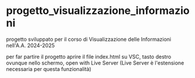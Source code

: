 # progetto_visualizzazione_informazioni
progetto sviluppato per il corso di Visualizzazione delle Informazioni nell'A.A. 2024-2025

per far partire il progetto aprire il file index.html su VSC, tasto destro ovunque nello schermo, open with Live Server (Live Server è l'estensione necessaria per questa funzionalità)
